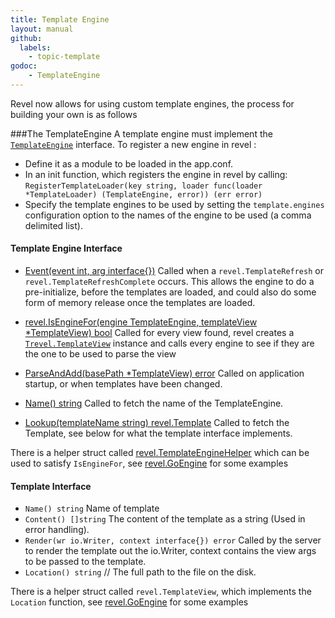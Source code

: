 ```yaml
---
title: Template Engine
layout: manual
github:
  labels:
    - topic-template
godoc:
    - TemplateEngine
---
```


Revel now allows for using custom template engines, the process for building your own is as follows

###The TemplateEngine
A template engine must implement the [`TemplateEngine`](https://godoc.org/github.com/revel/revel#TemplateEngine)
interface. To register a new engine in revel :
 - Define it as a module to be loaded in the app.conf.
 - In an init function, which registers the engine in revel by calling:  
`RegisterTemplateLoader(key string, loader func(loader *TemplateLoader) (TemplateEngine, error)) (err error)`
 - Specify the template engines to be used by setting the 
  `template.engines` configuration option to the names of the engine to be used (a comma delimited list).

#### Template Engine Interface
- [Event(event int, arg interface{})](https://godoc.org/github.com/revel/revel#TemplateEngine) 
  Called when a `revel.TemplateRefresh` or `revel.TemplateRefreshComplete` occurs. This allows
   the engine to do a pre-initialize, before the templates are loaded, and could also do some
   form of memory release once the templates are loaded.

- [revel.IsEngineFor(engine TemplateEngine, templateView *TemplateView) bool](https://godoc.org/github.com/revel/revel#TemplateEngine)
 Called for every view found, revel creates a [`Trevel.TemplateView`](https://godoc.org/github.com/revel/revel#TemplateView)
 instance and calls every engine to see if they are the one to be used to parse the view

- [ParseAndAdd(basePath *TemplateView) error](https://godoc.org/github.com/revel/revel#TemplateEngine)
  Called on application startup, or when templates have been changed. 
  
- [Name() string](https://godoc.org/github.com/revel/revel#TemplateEngine)
  Called to fetch the name of the TemplateEngine. 
  
- [Lookup(templateName string) revel.Template](https://godoc.org/github.com/revel/revel#TemplateEngine)
  Called to fetch the Template, see below for what the template interface implements. 
  
There is a helper struct called [revel.TemplateEngineHelper](https://godoc.org/github.com/revel/revel#TemplateEngineHelper)
which can be used to satisfy `IsEngineFor`, see 
[revel.GoEngine](https://godoc.org/github.com/revel/revel#GoEngine) for some examples

#### Template Interface
- `Name() string` Name of template
- `Content() []string` The content of the template as a string (Used in error handling).
- `Render(wr io.Writer, context interface{}) error` Called by the server to render the template out the io.Writer, context contains the view args to be passed to the template.
- `Location() string` // The full path to the file on the disk.

There is a helper struct called `revel.TemplateView`, which implements the `Location` function,
see 
[revel.GoEngine](https://godoc.org/github.com/revel/revel#GoEngine) for some examples

